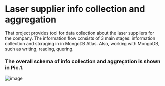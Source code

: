 # Laser supplier info collection and aggregation 

That project provides tool for data collection about the laser suppliers for the company.
The information flow consists of 3 main stages: information collection and storaging in in MongoDB Atlas. 
Also, working with MongoDB, such as writing, reading, quering.

### The overall schema of info collection and aggregation is shown in Pic.1.
![image](https://user-images.githubusercontent.com/56595596/144017661-653a4d20-76b4-47a4-b415-aff71ca995ee.png)


